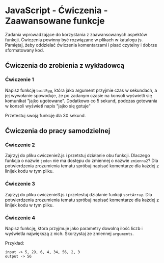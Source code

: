 # JavaScript - Ćwiczenia - Zaawansowane funkcje

Zadania wprowadzające do korzystania z zaawansowanych aspektów funkcji.
Ćwiczenia powinny być rozwiązane w plikach w katalogu js.
Pamiętaj, żeby oddzielać ćwiczenia komentarzami i pisać czytelny i dobrze sformatowany kod.

## Ćwiczenia do zrobienia z wykładowcą

### Ćwiczenie 1
Napisz funkcję ```boilEgg```, która jako argument przyjmie czas w sekundach, a jej wywołanie spowoduje, że po zadanym czasie na konsoli wyświetli się komunikat "jajko ugotowane".
Dodatkowo co 5 sekund, podczas gotowania w konsoli wyświetl napis "jajko się gotuje"

Przetestuj swoją funkcję dla 30 sekund.

## Ćwiczenia do pracy samodzielnej

### Ćwiczenie 2
Zajrzyj do pliku cwiczenie2.js i przetstuj działanie obu funkcji.
Dlaczego funkcja o nazwie ```jeden``` nie ma dostępu do zmiennej o nazwie ```zmienna2```?
Dla potwierdzenia zrozumienia tematu spróbuj napisać komentarze dla każdej z linijek kodu w tym pliku.

### Ćwiczenie 3
Zajrzyj do pliku cwiczenie3.js i przetestuj działanie funkcji ```sortArray```.
Dla potwierdzenia zrozumienia tematu spróbuj napisać komentarze dla każdej z linijek kodu w tym pliku.

### Ćwiczenie 4
Napisz funkcję, która przyjmuje jako parametry dowolną ilość liczb i wyświetla największą z nich.
Skorzystaj ze zmiennej ```arguments```.

Przykład:
```
input -> 5, 29, 6, 4, 34, 56, 2, 3
output -> 56
```
